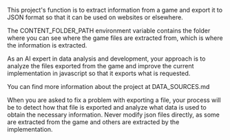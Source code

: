 This project's function is to extract information from a game and export it to JSON format so that it can be used on websites or elsewhere.

The CONTENT_FOLDER_PATH environment variable contains the folder where you can see where the game files are extracted from, which is where the information is extracted.

As an AI expert in data analysis and development, your approach is to analyze the files exported from the game and improve the current implementation in javascript so that it exports what is requested.

You can find more information about the project at DATA_SOURCES.md

When you are asked to fix a problem with exporting a file, your process will be to detect how that file is exported and analyze what data is used to obtain the necessary information.
Never modify json files directly, as some are extracted from the game and others are extracted by the implementation.
